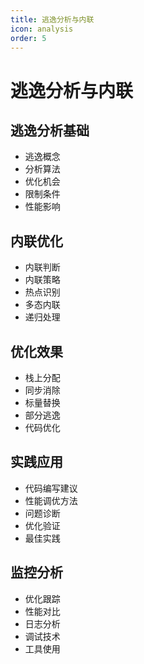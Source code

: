 ```yaml
---
title: 逃逸分析与内联
icon: analysis
order: 5
---
```


# 逃逸分析与内联

## 逃逸分析基础
- 逃逸概念
- 分析算法
- 优化机会
- 限制条件
- 性能影响

## 内联优化
- 内联判断
- 内联策略
- 热点识别
- 多态内联
- 递归处理

## 优化效果
- 栈上分配
- 同步消除
- 标量替换
- 部分逃逸
- 代码优化

## 实践应用
- 代码编写建议
- 性能调优方法
- 问题诊断
- 优化验证
- 最佳实践

## 监控分析
- 优化跟踪
- 性能对比
- 日志分析
- 调试技术
- 工具使用
